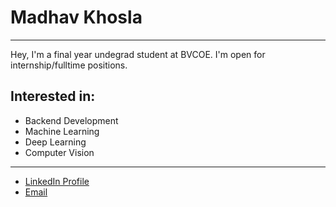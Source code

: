 # Madhav Khosla
---

Hey, I'm a final year undegrad student at BVCOE. I'm open for internship/fulltime positions.

## Interested in:

* Backend Development
* Machine Learning
* Deep Learning
* Computer Vision
---

* [LinkedIn Profile](https://www.linkedin.com/in/madhav-k-a01148147/)
* [Email](madhav.khoslaa@gmail.com)





